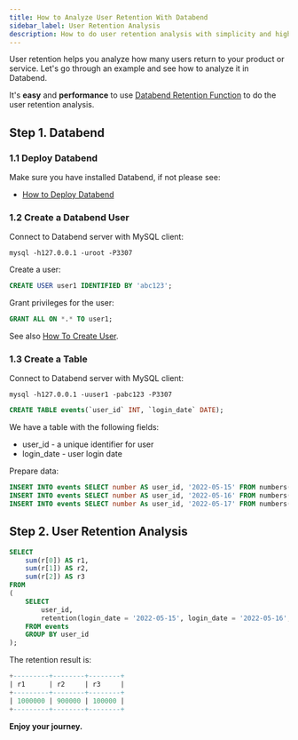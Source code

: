 ```yaml
---
title: How to Analyze User Retention With Databend
sidebar_label: User Retention Analysis
description: How to do user retention analysis with simplicity and high performance.
---
```


User retention helps you analyze how many users return to your product or service. Let's go through an example and see how to analyze it in Databend.

It's **easy** and **performance** to use [Databend Retention Function](../30-reference/20-functions/10-aggregate-functions/aggregate-retention.md) to do the user retention analysis.

## Step 1. Databend

### 1.1 Deploy Databend

Make sure you have installed Databend, if not please see:

* [How to Deploy Databend](../00-guides/index.md#deployment)

### 1.2 Create a Databend User

Connect to Databend server with MySQL client:
```shell
mysql -h127.0.0.1 -uroot -P3307 
```

Create a user:
```sql
CREATE USER user1 IDENTIFIED BY 'abc123';
```

Grant privileges for the user:
```sql
GRANT ALL ON *.* TO user1;
```

See also [How To Create User](../30-reference/30-sql/00-ddl/30-user/01-user-create-user.md).

### 1.3 Create a Table

Connect to Databend server with MySQL client:
```shell
mysql -h127.0.0.1 -uuser1 -pabc123 -P3307 
```

```sql
CREATE TABLE events(`user_id` INT, `login_date` DATE);
```
We have a table with the following fields:
* user_id - a unique identifier for user
* login_date - user login date

Prepare data:
```sql
INSERT INTO events SELECT number AS user_id, '2022-05-15' FROM numbers(1000000);
INSERT INTO events SELECT number AS user_id, '2022-05-16' FROM numbers(900000);
INSERT INTO events SELECT number As user_id, '2022-05-17' FROM numbers(100000);
```

## Step 2. User Retention Analysis

```sql
SELECT
    sum(r[0]) AS r1,
    sum(r[1]) AS r2,
    sum(r[2]) AS r3
FROM
(
    SELECT
        user_id,
        retention(login_date = '2022-05-15', login_date = '2022-05-16', login_date = '2022-05-17') AS r
    FROM events
    GROUP BY user_id
);
```

The retention result is:
```sql
+---------+--------+--------+
| r1      | r2     | r3     |
+---------+--------+--------+
| 1000000 | 900000 | 100000 |
+---------+--------+--------+
```

**Enjoy your journey.** 
